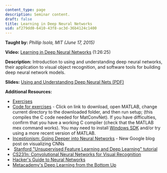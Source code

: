 ```yaml
---
content_type: page
description: Seminar content.
draft: false
title: Learning in Deep Neural Networks
uid: af279dd0-6410-43f8-ac3d-36b4124c1400
---
```

**Taught by:** *Phillip Isola, MIT (June 17, 2015)* 

**Video:** [Learning in Deep Neural Networks](https://youtu.be/bL1Zymz1b7g) (1:26:25)

**Description:** Introduction to using and understanding deep neural networks, their application to visual object recognition, and software tools for building deep neural network models.

**Slides:** [Using and Understanding Deep Neural Nets (PDF)](https://cbmm.mit.edu/sites/default/files/learning-hub/deep_learning_tutorial_2015.pdf)

**Additional Resources:**

- [Exercises](http://people.csail.mit.edu/phillipi/deep_learning_tutorial/doc/instructions.html)
- [Code for exercises](http://people.csail.mit.edu/phillipi/deep_learning_tutorial/matlab_exercises.zip) - Click on link to download, open MATLAB, change current directory to the downloaded folder, and then run setup; (this compiles the C code needed for MatConvNet). If you have difficulties, confirm that you have a working C compiler (check that the MATLAB mex command works). You may need to install [Windows SDK](https://www.microsoft.com/en-us/download/details.aspx?id=8279) and/or try using a more recent version of MATLAB.
- [Inceptionism: Going Deeper into Neural Networks](http://googleresearch.blogspot.fr/2015/06/inceptionism-going-deeper-into-neural.html) - New Google blog post on visualizing CNNs 
-  [Stanford "Unsupervised Feature Learning and Deep Learning" tutorial](http://ufldl.stanford.edu/wiki/index.php/UFLDL_Tutorial)
- [CS231n: Convolutional Neural Networks for Visual Recognition](http://cs231n.stanford.edu/syllabus.html)
- [Hacker's Guide to Neural Networks](http://karpathy.github.io/neuralnets/)
- [Metacademy's Deep Learning from the Bottom Up](https://www.metacademy.org/roadmaps/rgrosse/deep_learning)